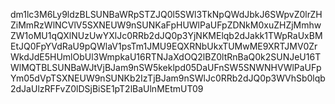 dm1lc3M6Ly9ldzBLSUNBaWRpSTZJQ0l5SWl3TkNpQWdJbkJ6SWpvZ0lrZHZiMmRzWlNCVlV5SXNEUW9nSUNKaFpHUWlPaUFpZDNkM0xuZHZjMmhwZW1oMU1qQXlNUzUwYXlJc0RRb2dJQ0p3YjNKMElqb2dJakk1TWpRaUxBMEtJQ0FpYVdRaU9pQWlaV1psTm1JMU9EQXRNbUkxTUMwME9XRTJMV0ZrWkdJdE5HUmlObUl3WmpkaU16RTNJaXdOQ2lBZ0ltRnBaQ0k2SUNJeU16TWlMQTBLSUNBaWJtVjBJam9nSW5keklpd05DaUFnSW5SNWNHVWlPaUFpYm05dVpTSXNEUW9nSUNKb2IzTjBJam9nSWlJc0RRb2dJQ0p3WVhSb0lqb2dJaUlzRFFvZ0lDSjBiSE1pT2lBaUlnMEtmUT09
